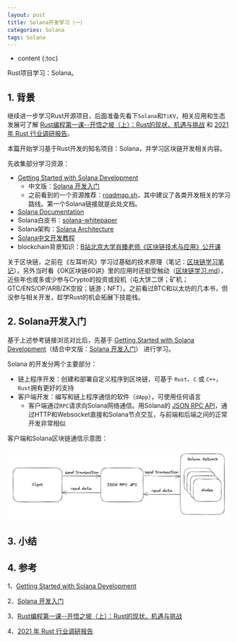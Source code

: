 ```yaml
---
layout: post
title: Solana开发学习（一）
categories: Solana
tags: Solana
---
```


* content
{:toc}

Rust项目学习：Solana。



## 1. 背景

继续进一步学习Rust开源项目，后面准备先看下`Solana`和`TiKV`，相关应用和生态发展可了解 [Rust编程第一课--开悟之坡（上）：Rust的现状、机遇与挑战](https://time.geekbang.org/column/article/408400) 和 [2021 年 Rust 行业调研报告](https://www.infoq.cn/article/umqbighceoa81yij7uyg)。

本篇开始学习基于Rust开发的知名项目：Solana，并学习区块链开发相关内容。

先收集部分学习资源：

* [Getting Started with Solana Development](https://solana.com/docs/intro/dev)
    * 中文版：[Solana 开发入门](https://www.solana-cn.com/SolanaDocumention/intro/dev.html)
    * 之前看到的一个资源推荐：[roadmap.sh](https://roadmap.sh/)，其中建议了各类开发相关的学习路线。第一个Solana链接就是此处文档。
* [Solana Documentation](https://solana.com/docs)
* Solana白皮书：[solana-whitepaper](https://solana.com/solana-whitepaper.pdf)
* Solana架构：[Solana Architecture](https://docs.solanalabs.com/architecture)
* [Solana中文开发教程](https://www.solanazh.com/)
* blockchain背景知识：[B站北京大学肖臻老师《区块链技术与应用》公开课](https://www.bilibili.com/video/BV1Vt411X7JF/?vd_source=477b80445c7c1a81617bbea3bdf9a3c1)

关于区块链，之前在《左耳听风》学习过基础的技术原理（笔记：[区块链学习笔记](https://xiaodongq.github.io/2019/10/27/blockchain-note/)），另外当时看《OK区块链60讲》里的应用时还挺受触动（[区块链学习.md](https://github.com/xiaodongQ/devNoteBackup/blob/master/%E5%85%B6%E4%BB%96%E8%AE%B0%E5%BD%95/%E5%8C%BA%E5%9D%97%E9%93%BE%E5%AD%A6%E4%B9%A0.md)），近些年也或多或少参与Crypto的投资或投机（屯大饼二饼；矿机；GTC/ENS/OP/ARB/ZK空投；链游；NFT）。之前看过BTC和以太坊的几本书，但没参与相关开发，趁学Rust的机会拓展下技能栈。

## 2. Solana开发入门

基于上述参考链接浏览对比后，先基于 [Getting Started with Solana Development](https://solana.com/docs/intro/dev)（结合中文版：[Solana 开发入门](https://www.solana-cn.com/SolanaDocumention/intro/dev.html)） 进行学习。

Solana 的开发分两个主要部分：

* 链上程序开发：创建和部署自定义程序到区块链，可基于 `Rust`、`C` 或 `C++`，`Rust`拥有更好的支持
* 客户端开发：编写和链上程序通信的软件（`dApp`），可使用任何语言
    * 客户端通过`RPC`请求向Solana网络通信。用Solana的 [JSON RPC API](https://solana.com/docs/rpc)，通过HTTP和Websocket直接和Solana节点交互，与前端和后端之间的正常开发非常相似

客户端和Solana区块链通信示意图：

![客户端和Solana网络通信](/images/solana-developer_flow.png)


## 3. 小结


## 4. 参考

1、[Getting Started with Solana Development](https://solana.com/docs/intro/dev)

2、[Solana 开发入门](https://www.solana-cn.com/SolanaDocumention/intro/dev.html)

3、[Rust编程第一课--开悟之坡（上）：Rust的现状、机遇与挑战](https://time.geekbang.org/column/article/408400)

4、[2021 年 Rust 行业调研报告](https://www.infoq.cn/article/umqbighceoa81yij7uyg)
